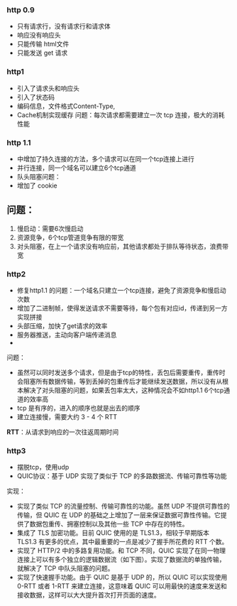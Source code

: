 ### http 0.9
- 只有请求行，没有请求行和请求体
- 响应没有响应头
- 只能传输 html文件
- 只能发送 get 请求


### http1
- 引入了请求头和响应头
- 引入了状态码
- 编码信息，文件格式Content-Type,
- Cache机制实现缓存 
问题：每次请求都需要建立一次 tcp 连接，极大的消耗性能

### http 1.1
- 中增加了持久连接的方法，多个请求可以在同一个tcp连接上进行
- 并行连接，同一个域名可以建立6个tcp通道
- 队头阻塞问题：
- 增加了 cookie

## 问题：
1. 慢启动：需要6次慢启动
2. 资源竞争，6个tcp管道竞争有限的带宽
3. 对头阻塞，在上一个请求没有响应前，其他请求都处于排队等待状态，浪费带宽


### http2
- 修复http1.1 的问题：一个域名只建立一个tcp连接，避免了资源竞争和慢启动次数
- 增加了二进制帧，使得发送请求不需要等待，每个包有对应id，传递到另一方实现拼接
- 头部压缩，加快了get请求的效率
- 服务器推送，主动向客户端传递消息
- 
问题：
- 虽然可以同时发送多个请求，但是由于tcp的特性，丢包后需要重传，重传时会阻塞所有数据传输，等到丢掉的包重传后才能继续发送数据，所以没有从根本解决了对头阻塞的问题，如果丢包率太大，这种情况会不如http1.1 6个tcp通道的效率高
- tcp 是有序的，进入的顺序也就是出去的顺序
- 建立连接慢，需要大约 3 - 4 个 RTT

**RTT**：从请求到响应的一次往返周期时间

### http3
- 摆脱tcp，使用udp
- QUIC协议：基于 UDP 实现了类似于 TCP 的多路数据流、传输可靠性等功能

实现：
- 实现了类似 TCP 的流量控制、传输可靠性的功能。虽然 UDP 不提供可靠性的传输，但 QUIC 在 UDP 的基础之上增加了一层来保证数据可靠性传输。它提供了数据包重传、拥塞控制以及其他一些 TCP 中存在的特性。
- 集成了 TLS 加密功能。目前 QUIC 使用的是 TLS1.3，相较于早期版本 TLS1.3 有更多的优点，其中最重要的一点是减少了握手所花费的 RTT 个数。
- 实现了 HTTP/2 中的多路复用功能。和 TCP 不同，QUIC 实现了在同一物理连接上可以有多个独立的逻辑数据流（如下图）。实现了数据流的单独传输，就解决了 TCP 中队头阻塞的问题。
- 实现了快速握手功能。由于 QUIC 是基于 UDP 的，所以 QUIC 可以实现使用 0-RTT 或者 1-RTT 来建立连接，这意味着 QUIC 可以用最快的速度来发送和接收数据，这样可以大大提升首次打开页面的速度。